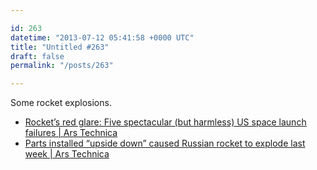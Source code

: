 ```yaml
---

id: 263
datetime: "2013-07-12 05:41:58 +0000 UTC"
title: "Untitled #263"
draft: false
permalink: "/posts/263"

---
```


Some rocket explosions. 

 
 * [Rocket’s red glare: Five spectacular (but harmless) US space launch failures | Ars Technica](http://arstechnica.com/science/2013/07/rockets-red-glare-five-spectacular-but-harmless-us-space-launch-failures/)
 * [Parts installed “upside down” caused Russian rocket to explode last week | Ars Technica](http://arstechnica.com/science/2013/07/parts-installed-upside-down-caused-last-weeks-russian-rocket-to-explode/)


